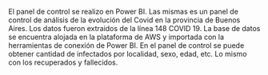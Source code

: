 El panel de control se realizo en Power BI. Las mismas es un panel de control de análisis de la evolución del Covid en la provincia de Buenos Aires.
Los datos fueron extraidos de la línea 148 COVID 19.
La base de  datos se encuentra alojada en la plataforma de AWS y importada con la herramientas de conexión de Power BI.
En el panel de control se puede obtener cantidad de infectados por localidad, sexo, edad, etc. Lo mismo con los recuperados y fallecidos.
